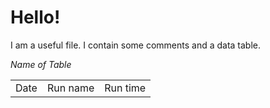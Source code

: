# Hello!

I am a useful file. I contain some comments and a data table.

*Name of Table*

|   |   |   |
| - | - | - |
| Date | Run name | Run time |

